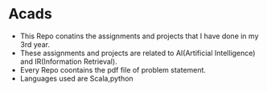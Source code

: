 # Acads

- This Repo conatins the assignments and projects that I have done in my 3rd year.
- These assignments and projects are related to AI(Artificial Intelligence) and IR(Information Retrieval).
- Every Repo coontains the pdf file of problem statement.
- Languages used are Scala,python
